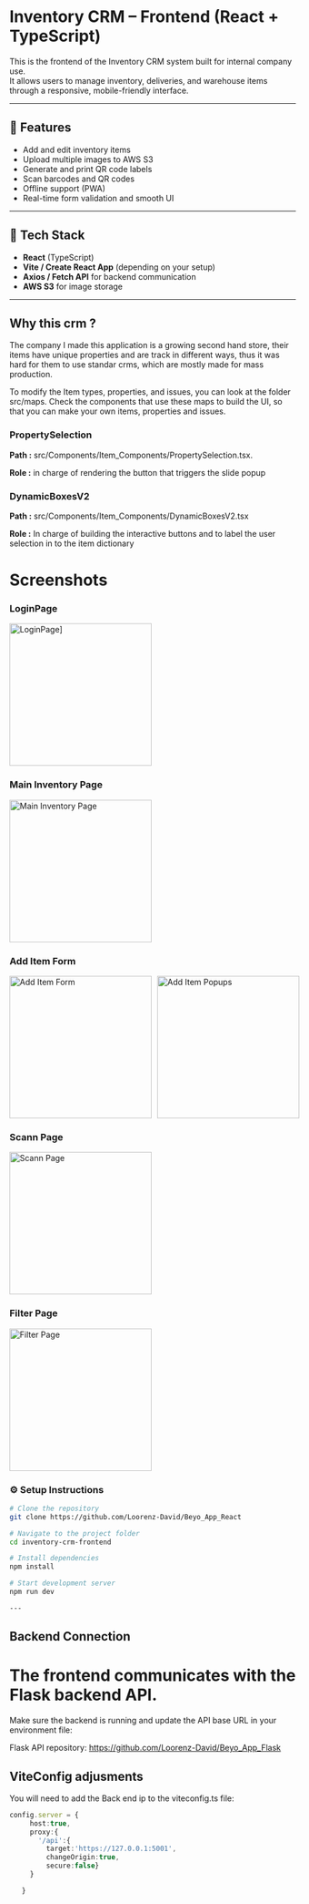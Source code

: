 # Inventory CRM – Frontend (React + TypeScript)

This is the frontend of the Inventory CRM system built for internal company use.  
It allows users to manage inventory, deliveries, and warehouse items through a responsive, mobile-friendly interface.

---

## 🚀 Features
- Add and edit inventory items
- Upload multiple images to AWS S3
- Generate and print QR code labels
- Scan barcodes and QR codes
- Offline support (PWA)
- Real-time form validation and smooth UI

---

## 🧰 Tech Stack
- **React** (TypeScript)
- **Vite / Create React App** (depending on your setup)
- **Axios / Fetch API** for backend communication
- **AWS S3** for image storage

---

## Why this crm ?

The company I made this application is a growing second hand store, their items have unique properties and are track in different ways, thus it was hard for them to use standar crms, which are mostly made for mass production. 

To modify the Item types, properties, and issues, you can look at the folder src/maps. Check the components that use these maps to build the UI, so that you can make your own items, properties and issues. 

### PropertySelection
**Path :** src/Components/Item_Components/PropertySelection.tsx.

**Role :** in charge of rendering the button that triggers the slide popup

### DynamicBoxesV2
**Path :** src/Components/Item_Components/DynamicBoxesV2.tsx

**Role :** In charge of building the interactive buttons and to label the user selection in to the item dictionary




# Screenshots

### LoginPage
<div style="display: flex; flex-direction: row; gap: 10px;">
  <img src="src/assets/screenshots/LoginPage.jpg" alt="LoginPage]" width="250">

</div>

### Main Inventory Page
<div style="display: flex; flex-direction: row; gap: 10px;">
  <img src="src/assets/screenshots/MainInvPage.jpg" alt="Main Inventory Page" width="250">

</div>


### Add Item Form

<div style="display: flex; flex-direction: row; gap: 10px;">
  <img src="src/assets/screenshots/AddItemPage.jpg" alt="Add Item Form" width="250">
  <img src="src/assets/screenshots/AddItemPopup.jpg" alt="Add Item Popups" width="250">

</div>



### Scann Page
<div style="display: flex; flex-direction: row; gap: 10px;">
  <img src="src/assets/screenshots/ScannerPage.jpg" alt="Scann Page" width="250">

</div>

### Filter Page
<div style="display: flex; flex-direction: row; gap: 10px;">
  <img src="src/assets/screenshots/FilterPage.jpg" alt="Filter Page" width="250">

</div>



### ⚙️ Setup Instructions

```bash
# Clone the repository
git clone https://github.com/Loorenz-David/Beyo_App_React

# Navigate to the project folder
cd inventory-crm-frontend

# Install dependencies
npm install

# Start development server
npm run dev

---
```

## Backend Connection
# The frontend communicates with the Flask backend API.
Make sure the backend is running and update the API base URL in your environment file:

Flask API repository:
 https://github.com/Loorenz-David/Beyo_App_Flask

## ViteConfig adjusments
 You will need to add the Back end ip to the viteconfig.ts file:  
 ```ts
 config.server = {
      host:true,
      proxy:{
        '/api':{
          target:'https://127.0.0.1:5001',
          changeOrigin:true,
          secure:false}
      }

    }
```


